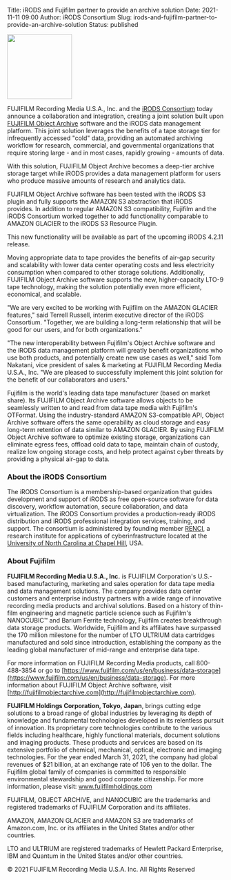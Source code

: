 Title: iRODS and Fujifilm partner to provide an archive solution
Date: 2021-11-11 09:00
Author: iRODS Consortium
Slug: irods-and-fujifilm-partner-to-provide-an-archive-solution
Status: published

<img src="{filename}/images/fujifilm_logo.png" width="150px" />

<br />

FUJIFILM Recording Media U.S.A., Inc. and the [iRODS Consortium](https://irods.org) today announce a collaboration and integration, creating a joint solution built upon [FUJIFILM Object Archive](https://datastorage-na.fujifilm.com/object-archive) software and the iRODS data management platform. This joint solution leverages the benefits of a tape storage tier for infrequently accessed "cold" data, providing an automated archiving workflow for research, commercial, and governmental organizations that require storing large - and in most cases, rapidly growing - amounts of data.

With this solution, FUJIFILM Object Archive becomes a deep-tier archive storage target while iRODS provides a data management platform for users who produce massive amounts of research and analytics data.

FUJIFILM Object Archive software has been tested with the iRODS S3 plugin and fully supports the AMAZON S3 abstraction that iRODS provides. In addition to regular AMAZON S3 compatibility, Fujifilm and the iRODS Consortium worked together to add functionality comparable to AMAZON GLACIER to the iRODS S3 Resource Plugin.

This new functionality will be available as part of the upcoming iRODS 4.2.11 release.

Moving appropriate data to tape provides the benefits of air-gap security and scalability with lower data center operating costs and less electricity consumption when compared to other storage solutions. Additionally, FUJIFILM Object Archive software supports the new, higher-capacity LTO-9 tape technology, making the solution potentially even more efficient, economical, and scalable.

"We are very excited to be working with Fujifilm on the AMAZON GLACIER features," said Terrell Russell, interim executive director of the iRODS Consortium. "Together, we are building a long-term relationship that will be good for our users, and for both organizations." 

"The new interoperability between Fujifilm's Object Archive software and the iRODS data management platform will greatly benefit organizations who use both products, and potentially create new use cases as well," said Tom Nakatani, vice president of sales & marketing at FUJIFILM Recording Media U.S.A., Inc. "We are pleased to successfully implement this joint solution for the benefit of our collaborators and users."

Fujifilm is the world's leading data tape manufacturer (based on market share). Its FUJIFILM Object Archive software allows objects to be seamlessly written to and read from data tape media with Fujifilm's OTFormat. Using the industry-standard AMAZON S3-compatible API, Object Archive software offers the same operability as cloud storage and easy long-term retention of data similar to AMAZON GLACIER. By using FUJIFILM Object Archive software to optimize existing storage, organizations can eliminate egress fees, offload cold data to tape, maintain chain of custody, realize low ongoing storage costs, and help protect against cyber threats by providing a physical air-gap to data.

### About the iRODS Consortium

The iRODS Consortium is a membership-based organization that guides development and support of iRODS as free open-source software for data discovery, workflow automation, secure collaboration, and data virtualization. The iRODS Consortium provides a production-ready iRODS distribution and iRODS professional integration services, training, and support. The consortium is administered by founding member [RENCI](https://renci.org), a research institute for applications of cyberinfrastructure located at the [University of North Carolina at Chapel Hill](https://www.unc.edu), USA.

### About Fujifilm 

**FUJIFILM Recording Media U.S.A., Inc.** is FUJIFILM Corporation's U.S.-based manufacturing, marketing and sales operation for data tape media and data management solutions. The company provides data center customers and enterprise industry partners with a wide range of innovative recording media products and archival solutions. Based on a history of thin-film engineering and magnetic particle science such as Fujifilm's NANOCUBIC&trade; and Barium Ferrite technology, Fujifilm creates breakthrough data storage products. Worldwide, Fujifilm and its affiliates have surpassed the 170 million milestone for the number of LTO ULTRIUM data cartridges manufactured and sold since introduction, establishing the company as the leading global manufacturer of mid-range and enterprise data tape.

For more information on FUJIFILM Recording Media products, call 800-488-3854 or go to [https://www.fujifilm.com/us/en/business/data-storage](https://www.fujifilm.com/us/en/business/data-storage). For more information about FUJIFILM Object Archive software, visit [http://fujifilmobjectarchive.com](http://fujifilmobjectarchive.com).

**FUJIFILM Holdings Corporation, Tokyo, Japan**, brings cutting edge solutions to a broad range of global industries by leveraging its depth of knowledge and fundamental technologies developed in its relentless pursuit of innovation. Its proprietary core technologies contribute to the various fields including healthcare, highly functional materials, document solutions and imaging products. These products and services are based on its extensive portfolio of chemical, mechanical, optical, electronic and imaging technologies. For the year ended March 31, 2021, the company had global revenues of $21 billion, at an exchange rate of 106 yen to the dollar. The Fujifilm global family of companies is committed to responsible environmental stewardship and good corporate citizenship. For more information, please visit: www.fujifilmholdings.com


FUJIFILM, OBJECT ARCHIVE, and NANOCUBIC are the trademarks and registered trademarks of FUJIFILM Corporation and its affiliates. 

AMAZON, AMAZON GLACIER and AMAZON S3 are trademarks of Amazon.com, Inc. or its affiliates in the United States and/or other countries.

LTO and ULTRIUM are registered trademarks of Hewlett Packard Enterprise, IBM and Quantum in the United States and/or other countries.

&copy; 2021 FUJIFILM Recording Media U.S.A. Inc.  All Rights Reserved 
